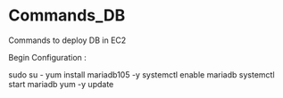 # Commands_DB
Commands to deploy DB in EC2

Begin Configuration :

sudo su -
yum install mariadb105 -y
systemctl enable mariadb
systemctl start mariadb
yum -y update
